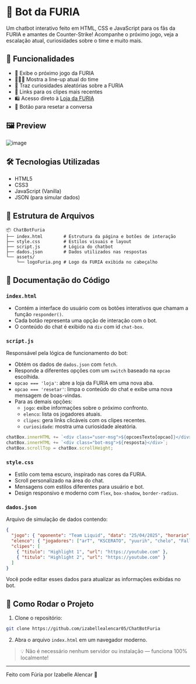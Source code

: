# 🤖 Bot da FURIA

Um chatbot interativo feito em HTML, CSS e JavaScript para os fãs da FURIA e amantes de Counter-Strike! Acompanhe o próximo jogo, veja a escalação atual, curiosidades sobre o time e muito mais.

## 💬 Funcionalidades

- 📅 Exibe o próximo jogo da FURIA
- 🧑‍🤝‍🧑 Mostra a line-up atual do time
- 🤯 Traz curiosidades aleatórias sobre a FURIA
- 🎥 Links para os clipes mais recentes
- 🛍️ Acesso direto à [Loja da FURIA](https://acesse.one/LojaDaFuria)
- 🔄 Botão para resetar a conversa

## 🖼️ Preview

![image](https://github.com/user-attachments/assets/3a18167f-27cc-4f19-8203-72ff75478c77)

## 🛠️ Tecnologias Utilizadas

- HTML5
- CSS3
- JavaScript (Vanilla)
- JSON (para simular dados)

## 📁 Estrutura de Arquivos

```
📦 ChatBotFuria
├── index.html        # Estrutura da página e botões de interação
├── style.css         # Estilos visuais e layout
├── script.js         # Lógica do chatbot
├── dados.json        # Dados utilizados nas respostas
└── assets/
    └── logoFuria.png # Logo da FURIA exibida no cabeçalho
```

## 📜 Documentação do Código

### `index.html`

- Contém a interface do usuário com os botões interativos que chamam a função `responder()`.
- Cada botão representa uma opção de interação com o bot.
- O conteúdo do chat é exibido na `div` com id `chat-box`.

### `script.js`

Responsável pela lógica de funcionamento do bot:

- Obtém os dados de `dados.json` com `fetch`.
- Responde a diferentes opções com um `switch` baseado na `opcao` escolhida.
- `opcao === 'loja'`: abre a loja da FURIA em uma nova aba.
- `opcao === 'resetar'`: limpa o conteúdo do chat e exibe uma nova mensagem de boas-vindas.
- Para as demais opções:
  - `jogo`: exibe informações sobre o próximo confronto.
  - `elenco`: lista os jogadores atuais.
  - `clipes`: gera links clicáveis com os clipes recentes.
  - `curiosidade`: mostra uma curiosidade aleatória.

```js
chatBox.innerHTML += `<div class="user-msg">${opcoesTexto[opcao]}</div>`;
chatBox.innerHTML += `<div class="bot-msg">${resposta}</div>`;
chatBox.scrollTop = chatBox.scrollHeight;
```

### `style.css`

- Estilo com tema escuro, inspirado nas cores da FURIA.
- Scroll personalizado na área do chat.
- Mensagens com estilos diferentes para usuário e bot.
- Design responsivo e moderno com `flex`, `box-shadow`, `border-radius`.

### `dados.json`

Arquivo de simulação de dados contendo:

```json
{
  "jogo": { "oponente": "Team Liquid", "data": "25/04/2025", "horario": "18:00" },
  "elenco": { "jogadores": ["arT", "KSCERATO", "yuurih", "chelo", "FalleN"] },
  "clipes": [
    { "titulo": "Highlight 1", "url": "https://youtube.com" },
    { "titulo": "Highlight 2", "url": "https://youtube.com" }
  ]
}
```

Você pode editar esses dados para atualizar as informações exibidas no bot.

## 🚀 Como Rodar o Projeto

1. Clone o repositório:
```bash
git clone https://github.com/izabellealencar05/ChatBotFuria
```

2. Abra o arquivo `index.html` em um navegador moderno.

> 💡 Não é necessário nenhum servidor ou instalação — funciona 100% localmente!

---

Feito com Fúria por Izabelle Alencar 💜

